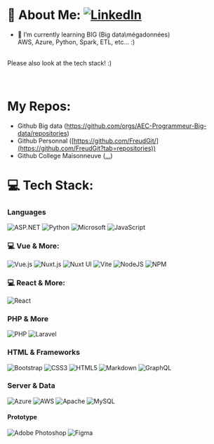 

# 💫 About Me: [![LinkedIn](https://img.shields.io/badge/LinkedIn-%230077B5.svg?logo=linkedin&logoColor=white)](https://linkedin.com/in/francois-hebert)

- 🌱 I’m currently learning BIG (Big data\mégadonnées)<br>
AWS, Azure, Python, Spark, ETL, etc... :)<br><br>

Please also look at the tech stack! :)<br>
 <br><br>


# My Repos:
- Github Big data (https://github.com/orgs/AEC-Programmeur-Big-data/repositories)
- Github Personnal ([https://github.com/FreudGit/](https://github.com/FreudGit?tab=repositories))
- Github College Maisonneuve ([...](https://github.com/AEC-Programmation-web))

  
# 💻 Tech Stack:


### Languages
![ASP.NET](https://img.shields.io/badge/ASP.NET-512BD4?style=for-the-badge&logo=.net&logoColor=white)
![Python](https://img.shields.io/badge/Python-3776AB?style=for-the-badge&logo=python&logoColor=white)
![Microsoft](https://img.shields.io/badge/Microsoft-0078D6?style=for-the-badge&logo=microsoft&logoColor=white) ![JavaScript](https://img.shields.io/badge/javascript-%23323330.svg?style=for-the-badge&logo=javascript&logoColor=%23F7DF1E)

### 💻 Vue & More:
![Vue.js](https://img.shields.io/badge/vuejs-%2335495e.svg?style=for-the-badge&logo=vuedotjs&logoColor=%234FC08D)
![Nuxt.js](https://img.shields.io/badge/Nuxt.js-00C58E?style=for-the-badge&logo=nuxtdotjs&logoColor=white) ![Nuxt UI](https://img.shields.io/badge/Nuxt_UI-00C58E?style=for-the-badge&logo=nuxtdotjs&logoColor=white)
![Vite](https://img.shields.io/badge/Vite-646CFF?style=for-the-badge&logo=vite&logoColor=white) ![NodeJS](https://img.shields.io/badge/node.js-6DA55F?style=for-the-badge&logo=node.js&logoColor=white) 
![NPM](https://img.shields.io/badge/NPM-%23000000.svg?style=for-the-badge&logo=npm&logoColor=white)

### 💻 React & More:
 ![React](https://img.shields.io/badge/react-%2320232a.svg?style=for-the-badge&logo=react&logoColor=%2361DAFB)

### PHP & More
![PHP](https://img.shields.io/badge/php-%23777BB4.svg?style=for-the-badge&logo=php&logoColor=white)  ![Laravel](https://img.shields.io/badge/laravel-%23FF2D20.svg?style=for-the-badge&logo=laravel&logoColor=white)

### HTML & Frameworks
![Bootstrap](https://img.shields.io/badge/bootstrap-%23563D7C.svg?style=for-the-badge&logo=bootstrap&logoColor=white) ![CSS3](https://img.shields.io/badge/css3-%231572B6.svg?style=for-the-badge&logo=css3&logoColor=white) ![HTML5](https://img.shields.io/badge/html5-%23E34F26.svg?style=for-the-badge&logo=html5&logoColor=white) ![Markdown](https://img.shields.io/badge/markdown-%23000000.svg?style=for-the-badge&logo=markdown&logoColor=white)  ![GraphQL](https://img.shields.io/badge/-GraphQL-E10098?style=for-the-badge&logo=graphql&logoColor=white)  

### Server & Data
![Azure](https://img.shields.io/badge/Azure-0078D4?style=for-the-badge&logo=microsoftazure&logoColor=white) ![AWS](https://img.shields.io/badge/AWS-232F3E?style=for-the-badge&logo=amazonaws&logoColor=white) ![Apache](https://img.shields.io/badge/apache-%23D42029.svg?style=for-the-badge&logo=apache&logoColor=white) ![MySQL](https://img.shields.io/badge/mysql-%2300f.svg?style=for-the-badge&logo=mysql&logoColor=white)

#### Prototype
![Adobe Photoshop](https://img.shields.io/badge/adobephotoshop-%2331A8FF.svg?style=for-the-badge&logo=adobephotoshop&logoColor=white) 	![Figma](https://img.shields.io/badge/figma-%23F24E1E.svg?style=for-the-badge&logo=figma&logoColor=white)

